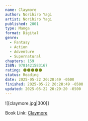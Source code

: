 ```yaml
---
name: Claymore
author: Norihiro Yagi
artist: Norihiro Yagi
published: 2001
type: Manga
format: Digital
genre:
  - Fantasy
  - Action
  - Adventure
  - Supernatural
chapters: 159
ISBN: 9781421583167
rating: 🌑🌑🌑🌑🌑
status: Reading
date: 2025-05-22 20:28:49 -0500
finished: 2025-05-22 20:28:49 -0500
updated: 2025-05-22 20:29:20 -0500
---
```


![[claymore.jpg|300]]

Book Link: [Claymore](https://myanimelist.net/manga/583/Claymore)
